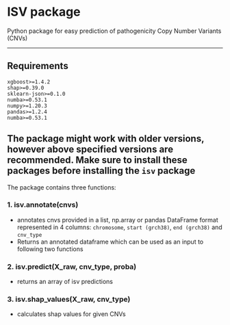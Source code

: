 # ISV package

Python package for easy prediction of pathogenicity Copy Number Variants (CNVs)

---
## Requirements

```
xgboost>=1.4.2
shap>=0.39.0
sklearn-json>=0.1.0
numba>=0.53.1
numpy>=1.20.3
pandas>=1.2.4
numba>=0.53.1
```
The package might work with older versions, however above specified versions are recommended.
Make sure to install these packages before installing the `isv` package
---

The package contains three functions:

### 1. isv.annotate(cnvs)
- annotates cnvs provided in a list, np.array or pandas DataFrame format represented in 4 columns: `chromosome`, `start (grch38)`, `end (grch38)` and `cnv_type`
- Returns an annotated dataframe which can be used as an input to following two functions

### 2. isv.predict(X_raw, cnv_type, proba)
- returns an array of isv predictions

### 3. isv.shap_values(X_raw, cnv_type)
- calculates shap values for given CNVs
